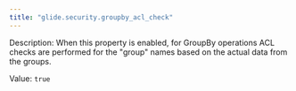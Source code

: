 ```yaml
---
title: "glide.security.groupby_acl_check"
---
```


Description: When this property is enabled, for GroupBy operations ACL checks are performed for the "group" names based on the actual data from the groups.

Value: `true`